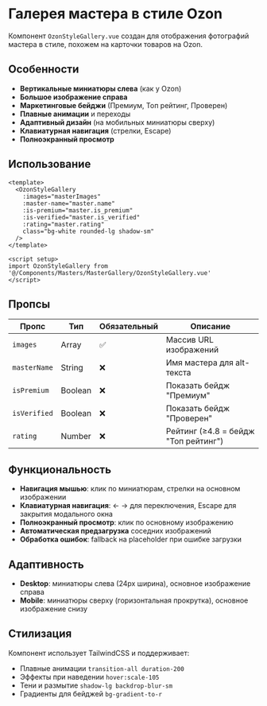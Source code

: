 # Галерея мастера в стиле Ozon

Компонент `OzonStyleGallery.vue` создан для отображения фотографий мастера в стиле, похожем на карточки товаров на Ozon.

## Особенности

- **Вертикальные миниатюры слева** (как у Ozon)
- **Большое изображение справа**
- **Маркетинговые бейджи** (Премиум, Топ рейтинг, Проверен)
- **Плавные анимации** и переходы
- **Адаптивный дизайн** (на мобильных миниатюры сверху)
- **Клавиатурная навигация** (стрелки, Escape)
- **Полноэкранный просмотр**

## Использование

```vue
<template>
  <OzonStyleGallery
    :images="masterImages"
    :master-name="master.name"
    :is-premium="master.is_premium"
    :is-verified="master.is_verified"
    :rating="master.rating"
    class="bg-white rounded-lg shadow-sm"
  />
</template>

<script setup>
import OzonStyleGallery from '@/Components/Masters/MasterGallery/OzonStyleGallery.vue'
</script>
```

## Пропсы

| Пропс | Тип | Обязательный | Описание |
|-------|-----|--------------|----------|
| `images` | Array | ✅ | Массив URL изображений |
| `masterName` | String | ❌ | Имя мастера для alt-текста |
| `isPremium` | Boolean | ❌ | Показать бейдж "Премиум" |
| `isVerified` | Boolean | ❌ | Показать бейдж "Проверен" |
| `rating` | Number | ❌ | Рейтинг (≥4.8 = бейдж "Топ рейтинг") |

## Функциональность

- **Навигация мышью**: клик по миниатюрам, стрелки на основном изображении
- **Клавиатурная навигация**: ← → для переключения, Escape для закрытия модального окна
- **Полноэкранный просмотр**: клик по основному изображению
- **Автоматическая предзагрузка** соседних изображений
- **Обработка ошибок**: fallback на placeholder при ошибке загрузки

## Адаптивность

- **Desktop**: миниатюры слева (24px ширина), основное изображение справа
- **Mobile**: миниатюры сверху (горизонтальная прокрутка), основное изображение снизу

## Стилизация

Компонент использует TailwindCSS и поддерживает:
- Плавные анимации `transition-all duration-200`
- Эффекты при наведении `hover:scale-105`
- Тени и размытие `shadow-lg backdrop-blur-sm`
- Градиенты для бейджей `bg-gradient-to-r` 